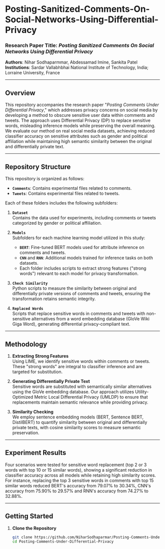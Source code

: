 # Posting-Sanitized-Comments-On-Social-Networks-Using-Differential-Privacy

### Research Paper Title: _Posting Sanitized Comments On Social Networks Using Differential Privacy_

**Authors**: Nihar Sodhaparmmar, Abdessamad Imine, Sankita Patel  
**Institutions**: Sardar Vallabhbhai National Institute of Technology, India; Lorraine University, France

---

## Overview

This repository accompanies the research paper "_Posting Comments Under Differential Privacy_," which addresses privacy concerns on social media by developing a method to obscure sensitive user data within comments and tweets. The approach uses Differential Privacy (DP) to replace sensitive words, misleading inference models while preserving the overall meaning. We evaluate our method on real social media datasets, achieving reduced classifier accuracy on sensitive attributes such as gender and political affiliation while maintaining high semantic similarity between the original and differentially private text.

---

## Repository Structure

This repository is organized as follows:

- **`Comments`**: Contains experimental files related to comments.
- **`Tweets`**: Contains experimental files related to tweets.

Each of these folders includes the following subfolders:

1. **`Dataset`**  
   Contains the data used for experiments, including comments or tweets categorized by gender or political affiliation.

2. **`Models`**  
   Subfolders for each machine learning model utilized in this study:

   - **`BERT`**: Fine-tuned BERT models used for attribute inference on comments and tweets.
   - **`CNN`** and **`RNN`**: Additional models trained for inference tasks on both datasets.
   - Each folder includes scripts to extract strong features ("strong words") relevant to each model for privacy transformation.

3. **`Check Similarity`**  
   Python scripts to measure the similarity between original and differentially private versions of comments and tweets, ensuring the transformation retains semantic integrity.

4. **`Replaced Words`**  
   Scripts that replace sensitive words in comments and tweets with non-sensitive alternatives from a word embedding database (GloVe Wiki Giga Word), generating differential privacy-compliant text.

---

## Methodology

1. **Extracting Strong Features**  
   Using LIME, we identify sensitive words within comments or tweets. These "strong words" are integral to classifier inference and are targeted for substitution.

2. **Generating Differentially Private Text**  
   Sensitive words are substituted with semantically similar alternatives using the GloVe embedding database. Our approach utilizes Utility-Optimized Metric Local Differential Privacy (UMLDP) to ensure that replacements maintain semantic relevance while providing privacy.

3. **Similarity Checking**  
   We employ sentence embedding models (BERT, Sentence BERT, DistilBERT) to quantify similarity between original and differentially private texts, with cosine similarity scores to measure semantic preservation.

---

## Experiment Results

Four scenarios were tested for sensitive word replacement (top 2 or 3 words with top 10 or 15 similar words), showing a significant reduction in classifier accuracy across all models while retaining high similarity scores. For instance, replacing the top 3 sensitive words in comments with top 15 similar words reduced BERT's accuracy from 79.07% to 30.34%, CNN's accuracy from 75.90% to 29.57% and RNN's accuracy from 74.27% to 32.88%.

---

## Getting Started

1. **Clone the Repository**
   ```bash
   git clone https://github.com/NiharSodhaparmar/Posting-Comments-Under-Differential-Privacy.git
   cd Posting-Comments-Under-Differential-Privacy
   ```
